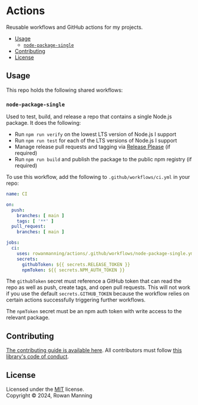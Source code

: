 
# Actions

Reusable workflows and GitHub actions for my projects.

* [Usage](#usage)
  * [`node-package-single`](#node-package-single)
* [Contributing](#contributing)
* [License](#license)


## Usage

This repo holds the following shared workflows:

### `node-package-single`

Used to test, build, and release a repo that contains a single Node.js package. It does the following:

  * Run `npm run verify` on the lowest LTS version of Node.js I support
  * Run `npm run test` for each of the LTS versions of Node.js I support
  * Manage release pull requests and tagging via [Release Please](https://github.com/googleapis/release-please#readme) (if required)
  * Run `npm run build` and publish the package to the public npm registry (if required)

To use this workflow, add the following to `.github/workflows/ci.yml` in your repo:

```yml
name: CI

on:
  push:
    branches: [ main ]
    tags: [ '**' ]
  pull_request:
    branches: [ main ]

jobs:
  ci:
    uses: rowanmanning/actions/.github/workflows/node-package-single.yml@v1
    secrets:
      githubToken: ${{ secrets.RELEASE_TOKEN }}
      npmToken: ${{ secrets.NPM_AUTH_TOKEN }}
```

The `githubToken` secret must reference a GitHub token that can read the repo as well as push, create tags, and open pull requests. This will not work if you use the default `secrets.GITHUB_TOKEN` because the workflow relies on certain actions successfully triggering further workflows.

The `npmToken` secret must be an npm auth token with write access to the relevant package.


## Contributing

[The contributing guide is available here](docs/contributing.md). All contributors must follow [this library's code of conduct](docs/code_of_conduct.md).


## License

Licensed under the [MIT](LICENSE) license.<br/>
Copyright &copy; 2024, Rowan Manning
